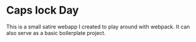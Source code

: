 # Caps lock Day
This is a small satire webapp I created to play around with webpack. It can also serve as a basic boilerplate project.
